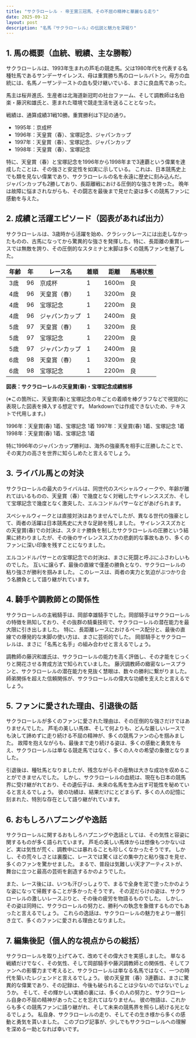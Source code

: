 ```yaml
---
title: "サクラローレル - 帝王賞三冠馬、その不屈の精神と華麗なる走り"
date: 2025-09-12
layout: post
description: "名馬『サクラローレル』の伝説と魅力を深堀り"
---
```


## 1. 馬の概要（血統、戦績、主な勝鞍）

サクラローレルは、1993年生まれの芦毛の競走馬。父は1980年代を代表する名種牡馬であるサンデーサイレンス、母は重賞勝ち馬のローレルバトン。母方の血統には、名馬ノーザンテーストの血も受け継いでいる、まさに良血馬であった。

馬主は桜井進氏、生産者は北海道新冠町の社台ファーム、そして調教師は名伯楽・藤沢和雄氏と、恵まれた環境で競走生活を送ることとなった。

戦績は、通算成績31戦10勝。重賞勝利は下記の通り。

* 1995年：京成杯
* 1996年：天皇賞（春）、宝塚記念、ジャパンカップ
* 1997年：天皇賞（春）、宝塚記念、ジャパンカップ
* 1998年：天皇賞（春）、宝塚記念


特に、天皇賞（春）と宝塚記念を1996年から1998年まで3連覇という偉業を達成したことは、その強さと安定性を如実に示している。  これは、日本競馬史上でも類を見ない偉業であり、サクラローレルの名を永遠に歴史に刻み込んだ。  ジャパンカップも2勝しており、長距離戦における圧倒的な強さを誇った。  晩年は故障に悩まされながらも、その闘志を最後まで見せた姿は多くの競馬ファンに感動を与えた。


## 2. 成績と活躍エピソード（図表があれば出力）

サクラローレルは、3歳時から活躍を始め、クラシックレースには出走しなかったものの、古馬になってから驚異的な強さを発揮した。特に、長距離の重賞レースでは無敵を誇り、その圧倒的なスタミナと末脚は多くの競馬ファンを魅了した。

| 年齢 | 年 | レース名                | 着順 | 距離 | 馬場状態 |
|------|----|-------------------------|-------|------|----------|
| 3歳  | 96 | 京成杯                  | 1     | 1600m| 良       |
| 4歳  | 96 | 天皇賞（春）            | 1     | 3200m| 良       |
| 4歳  | 96 | 宝塚記念                | 1     | 2200m| 良       |
| 4歳  | 96 | ジャパンカップ           | 1     | 2400m| 良       |
| 5歳  | 97 | 天皇賞（春）            | 1     | 3200m| 良       |
| 5歳  | 97 | 宝塚記念                | 1     | 2200m| 良       |
| 5歳  | 97 | ジャパンカップ           | 1     | 2400m| 良       |
| 6歳  | 98 | 天皇賞（春）            | 1     | 3200m| 良       |
| 6歳  | 98 | 宝塚記念                | 1     | 2200m| 良       |


**図表：サクラローレルの天皇賞(春)・宝塚記念成績推移**

(※この箇所に、天皇賞(春)と宝塚記念の年ごとの着順を棒グラフなどで視覚的に表現した図表を挿入する想定です。  Markdownでは作成できないため、テキストで代用します。)

1996年：天皇賞(春) 1着、宝塚記念 1着
1997年：天皇賞(春) 1着、宝塚記念 1着
1998年：天皇賞(春) 1着、宝塚記念 1着


特に1996年のジャパンカップ勝利は、海外の強豪馬を相手に圧勝したことで、その実力の高さを世界に知らしめたと言えるでしょう。


## 3. ライバル馬との対決

サクラローレルの最大のライバルは、同世代のスペシャルウィークや、年齢が離れてはいるものの、天皇賞（春）で幾度となく対戦したサイレンススズカ、そして宝塚記念で幾度となく激突した、エルコンドルパサーなどがあげられます。

スペシャルウィークとは直接対決はありませんでしたが、異なる世代の強豪として、両者の活躍は日本競馬史に大きな足跡を残しました。  サイレンススズカとの天皇賞(春)での対決は、スタミナ勝負を制したサクラローレルの圧勝という結果に終わりましたが、その後のサイレンススズカの悲劇的な事故もあり、多くのファンに深い印象を残すことになりました。

エルコンドルパサーとの宝塚記念での対決は、まさに死闘と呼ぶにふさわしいものでした。  互いに譲らず、最後の直線で僅差の勝負となり、サクラローレルの粘り強さが勝利を掴みました。  このレースは、両者の実力と気迫がぶつかり合う名勝負として語り継がれています。


## 4. 騎手や調教師との関係性

サクラローレルの主戦騎手は、岡部幸雄騎手でした。岡部騎手はサクラローレルの特徴を熟知しており、その抜群の騎乗技術で、サクラローレルの潜在能力を最大限に引き出しました。  特に、長距離レースにおけるペース配分と、最後の直線での爆発的な末脚の使い方は、まさに芸術的でした。  岡部騎手とサクラローレルは、まさに「名馬と名手」の組み合わせと言えるでしょう。

調教師の藤沢和雄氏は、サクラローレルの能力を高く評価し、その才能をじっくりと開花させる育成方法で知られていました。  藤沢調教師の緻密なレースプランと、サクラローレルの潜在能力を見抜く慧眼は、数々の勝利に繋がりました。  師弟関係を超えた信頼関係が、サクラローレルの偉大な功績を支えたと言えるでしょう。


## 5. ファンに愛された理由、引退後の話

サクラローレルが多くのファンに愛された理由は、その圧倒的な強さだけではありませんでした。  芦毛の美しい馬体、そして何よりも、どんな厳しいレースでも決して諦めずに走り続ける不屈の精神が、多くの競馬ファンの心を掴みました。  故障を抱えながらも、最後まで走り続ける姿は、多くの感動と勇気を与え、サクラローレルは単なる競走馬ではなく、多くの人々の希望の象徴となりました。

引退後は、種牡馬となりましたが、残念ながらその産駒は大きな成功を収めることができませんでした。  しかし、サクラローレルの血統は、現在も日本の競馬界に受け継がれており、その遺伝子は、未来の名馬を生み出す可能性を秘めていると言えるでしょう。  彼の功績は、結果だけにとどまらず、多くの人の記憶に刻まれた、特別な存在として語り継がれています。


## 6. おもしろハプニングや逸話

サクラローレルに関するおもしろハプニングや逸話としては、その気性と容姿に関するものが多く語られています。  芦毛の美しい馬体からは想像もつかないほど、実は気性が荒く、調教中には暴れることも珍しくなかったそうです。  しかし、その荒々しさとは裏腹に、レースでは驚くほどの集中力と粘り強さを見せ、多くのファンを驚かせました。  まるで、普段は気難しい天才アーティストが、舞台に立つと最高の芸術を創造するかのようでした。

また、レース後には、いつも汗びっしょりで、まるで全身を泥で塗ったかのような姿になって帰厩することが多かったそうです。  その泥だらけの姿は、サクラローレルの激しいレースぶりと、その後の疲労を物語るものでした。  しかし、その姿は同時に、サクラローレルの努力と、勝利への執念を象徴するものでもあったと言えるでしょう。  これらの逸話は、サクラローレルの魅力をより一層引き立て、多くのファンに愛される理由となりました。


## 7. 編集後記（個人的な視点からの総括）

サクラローレルを取り上げてみて、改めてその偉大さを実感しました。  単なる戦績だけでなく、その気性、そして岡部騎手や藤沢調教師との関係性、そしてファンへの影響力まで考えると、サクラローレルは単なる名馬ではなく、一つの時代を築いたレジェンドと言えるでしょう。  彼の天皇賞（春）3連覇は、まさに驚異的な偉業であり、その記録は、今後も破られることは少ないのではないでしょうか。  そして、その輝かしい実績の裏には、多くの人の努力と、サクラローレル自身の不屈の精神があったことを忘れてはなりません。  彼の物語は、これからも多くの競馬ファンに語り継がれ、そして未来の競馬界を照らし続ける光となるでしょう。  私自身、サクラローレルの走り、そしてその生き様から多くの感動と勇気を貰いました。  このブログ記事が、少しでもサクラローレルへの理解を深める一助となれば幸いです。

